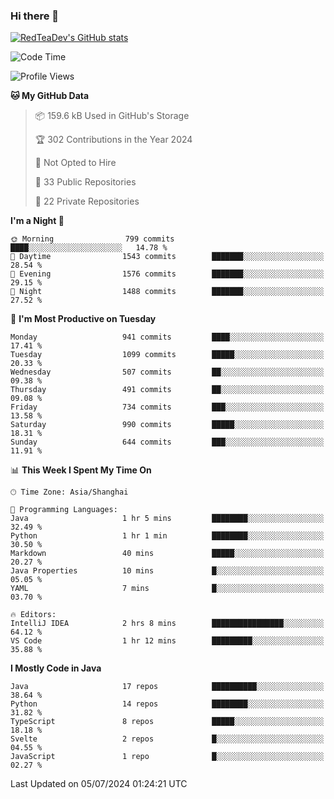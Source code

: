 ### Hi there 👋

<!--
**RedTeaDev/RedTeaDev** is a ✨ _special_ ✨ repository because its `README.md` (this file) appears on your GitHub profile.

Here are some ideas to get you started:

- 🔭 I’m currently working on ...
- 🌱 I’m currently learning ...
- 👯 I’m looking to collaborate on ...
- 🤔 I’m looking for help with ...
- 💬 Ask me about ...
- 📫 How to reach me: ...
- 😄 Pronouns: ...
- ⚡ Fun fact: ...
-->

<!--
[![wakatime](https://wakatime.com/badge/user/6b101ed0-04c0-4490-9283-eb61f2efff96.svg)](https://wakatime.com/@6b101ed0-04c0-4490-9283-eb61f2efff96)
!-->

[![RedTeaDev's GitHub stats](https://github-readme-stats.vercel.app/api?username=RedTeaDev)](https://github.com/anuraghazra/github-readme-stats)
<!--
[![willianrod's wakatime stats](https://github-readme-stats.vercel.app/api/wakatime?username=RedTeaDev)](https://github.com/anuraghazra/github-readme-stats)
!-->
<!--START_SECTION:waka-->
![Code Time](http://img.shields.io/badge/Code%20Time-2%2C341%20hrs%2022%20mins-blue)

![Profile Views](http://img.shields.io/badge/Profile%20Views-0-blue)

**🐱 My GitHub Data** 

> 📦 159.6 kB Used in GitHub's Storage 
 > 
> 🏆 302 Contributions in the Year 2024
 > 
> 🚫 Not Opted to Hire
 > 
> 📜 33 Public Repositories 
 > 
> 🔑 22 Private Repositories 
 > 
**I'm a Night 🦉** 

```text
🌞 Morning                799 commits         ████░░░░░░░░░░░░░░░░░░░░░   14.78 % 
🌆 Daytime                1543 commits        ███████░░░░░░░░░░░░░░░░░░   28.54 % 
🌃 Evening                1576 commits        ███████░░░░░░░░░░░░░░░░░░   29.15 % 
🌙 Night                  1488 commits        ███████░░░░░░░░░░░░░░░░░░   27.52 % 
```
📅 **I'm Most Productive on Tuesday** 

```text
Monday                   941 commits         ████░░░░░░░░░░░░░░░░░░░░░   17.41 % 
Tuesday                  1099 commits        █████░░░░░░░░░░░░░░░░░░░░   20.33 % 
Wednesday                507 commits         ██░░░░░░░░░░░░░░░░░░░░░░░   09.38 % 
Thursday                 491 commits         ██░░░░░░░░░░░░░░░░░░░░░░░   09.08 % 
Friday                   734 commits         ███░░░░░░░░░░░░░░░░░░░░░░   13.58 % 
Saturday                 990 commits         █████░░░░░░░░░░░░░░░░░░░░   18.31 % 
Sunday                   644 commits         ███░░░░░░░░░░░░░░░░░░░░░░   11.91 % 
```


📊 **This Week I Spent My Time On** 

```text
🕑︎ Time Zone: Asia/Shanghai

💬 Programming Languages: 
Java                     1 hr 5 mins         ████████░░░░░░░░░░░░░░░░░   32.49 % 
Python                   1 hr 1 min          ████████░░░░░░░░░░░░░░░░░   30.50 % 
Markdown                 40 mins             █████░░░░░░░░░░░░░░░░░░░░   20.27 % 
Java Properties          10 mins             █░░░░░░░░░░░░░░░░░░░░░░░░   05.05 % 
YAML                     7 mins              █░░░░░░░░░░░░░░░░░░░░░░░░   03.70 % 

🔥 Editors: 
IntelliJ IDEA            2 hrs 8 mins        ████████████████░░░░░░░░░   64.12 % 
VS Code                  1 hr 12 mins        █████████░░░░░░░░░░░░░░░░   35.88 % 
```

**I Mostly Code in Java** 

```text
Java                     17 repos            ██████████░░░░░░░░░░░░░░░   38.64 % 
Python                   14 repos            ████████░░░░░░░░░░░░░░░░░   31.82 % 
TypeScript               8 repos             █████░░░░░░░░░░░░░░░░░░░░   18.18 % 
Svelte                   2 repos             █░░░░░░░░░░░░░░░░░░░░░░░░   04.55 % 
JavaScript               1 repo              █░░░░░░░░░░░░░░░░░░░░░░░░   02.27 % 
```




 Last Updated on 05/07/2024 01:24:21 UTC
<!--END_SECTION:waka-->


